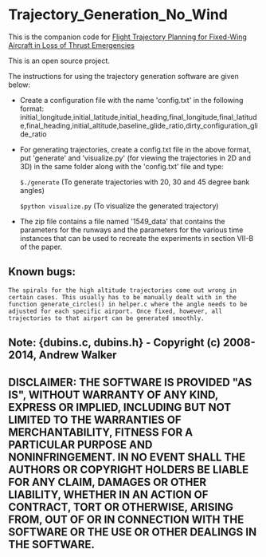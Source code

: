 # Trajectory_Generation_No_Wind

This is the companion code for [Flight Trajectory Planning for Fixed-Wing Aircraft in Loss of Thrust Emergencies](http://wcl.cs.rpi.edu/papers/trajectory_tech_report_oct_17.pdf "Research Paper")

This is an open source project.

The instructions for using the trajectory generation software are given below:

* Create a configuration file with the name 'config.txt' in the following format: 
		initial_longitude,initial_latitude,initial_heading,final_longitude,final_latitude,final_heading,initial_altitude,baseline_glide_ratio,dirty_configuration_glide_ratio


* For generating trajectories, create a config.txt file in the above format, put 'generate' and 'visualize.py' (for viewing the trajectories in 2D and 3D) in the same folder along with the 'config.txt' file and type:


	`$./generate` (To generate trajectories with 20, 30 and 45 degree bank angles)


	`$python visualize.py` (To visualize the generated trajectory)


* The zip file contains a file named '1549_data' that contains the parameters for the runways and the parameters for the various time instances that can be used to recreate the experiments in section VII-B of the paper.

## Known bugs:

	The spirals for the high altitude trajectories come out wrong in certain cases. This usually has to be manually dealt with in the function generate_circles() in helper.c where the angle needs to be adjusted for each specific airport. Once fixed, however, all trajectories to that airport can be generated smoothly.

## Note: {dubins.c, dubins.h} - Copyright (c) 2008-2014, Andrew Walker

## DISCLAIMER: THE SOFTWARE IS PROVIDED "AS IS", WITHOUT WARRANTY OF ANY KIND, EXPRESS OR IMPLIED, INCLUDING BUT NOT LIMITED TO THE WARRANTIES OF MERCHANTABILITY, FITNESS FOR A PARTICULAR PURPOSE AND NONINFRINGEMENT. IN NO EVENT SHALL THE AUTHORS OR COPYRIGHT HOLDERS BE LIABLE FOR ANY CLAIM, DAMAGES OR OTHER LIABILITY, WHETHER IN AN ACTION OF CONTRACT, TORT OR OTHERWISE, ARISING FROM, OUT OF OR IN CONNECTION WITH THE SOFTWARE OR THE USE OR OTHER DEALINGS IN THE SOFTWARE.
